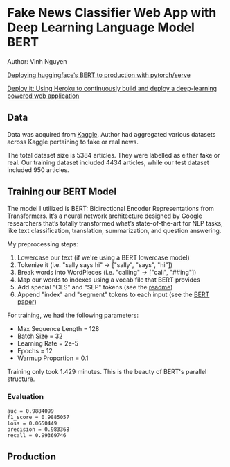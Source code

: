 # Fake News Classifier Web App with Deep Learning Language Model BERT

Author: Vinh Nguyen

[Deploying huggingface‘s BERT to production with pytorch/serve](https://medium.com/analytics-vidhya/deploy-huggingface-s-bert-to-production-with-pytorch-serve-27b068026d18)

[Deploy it: Using Heroku to continuously build and deploy a deep-learning powered web application](https://medium.com/@0D0AResearch/deploy-it-using-heroku-to-continuously-build-and-deploy-a-deep-learning-powered-web-application-d3ebb41a74c7)


## Data

Data was acquired from [Kaggle](https://www.kaggle.com/c/fake-news/data). Author had aggregated various datasets across Kaggle
pertaining to fake or real news.

The total dataset size is 5384 articles. They were labelled as either fake or real. Our training dataset included 4434 articles, while our test dataset included 950 articles.

## Training our BERT Model

The model I utilized is BERT: Bidirectional Encoder Representations from Transformers. It’s a neural network architecture designed by Google researchers that’s totally transformed what’s state-of-the-art for NLP tasks, like text classification, translation, summarization, and question answering.

My preprocessing steps:

1. Lowercase our text (if we're using a BERT lowercase model)
2. Tokenize it (i.e. "sally says hi" -> ["sally", "says", "hi"])
3. Break words into WordPieces (i.e. "calling" -> ["call", "##ing"])
4. Map our words to indexes using a vocab file that BERT provides
5. Add special "CLS" and "SEP" tokens (see the [readme](https://github.com/google-research/bert))
6. Append "index" and "segment" tokens to each input (see the [BERT paper](https://arxiv.org/pdf/1810.04805.pdf))

For training, we had the following parameters:

* Max Sequence Length = 128
* Batch Size = 32
* Learning Rate = 2e-5
* Epochs = 12
* Warmup Proportion = 0.1

Training only took 1.429 minutes. This is the beauty of BERT's parallel structure.

### Evaluation

    auc = 0.9884099
    f1_score = 0.9885057
    loss = 0.0650449
    precision = 0.983368
    recall = 0.99369746

## Production
